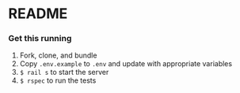 # README

### Get this running

1. Fork, clone, and bundle
1. Copy `.env.example` to `.env` and update with appropriate variables
1. `$ rail s` to start the server
1. `$ rspec` to run the tests
